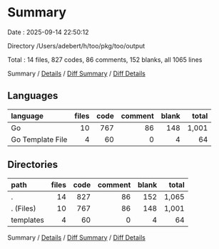 # Summary

Date : 2025-09-14 22:50:12

Directory /Users/adebert/h/too/pkg/too/output

Total : 14 files,  827 codes, 86 comments, 152 blanks, all 1065 lines

Summary / [Details](details.md) / [Diff Summary](diff.md) / [Diff Details](diff-details.md)

## Languages
| language | files | code | comment | blank | total |
| :--- | ---: | ---: | ---: | ---: | ---: |
| Go | 10 | 767 | 86 | 148 | 1,001 |
| Go Template File | 4 | 60 | 0 | 4 | 64 |

## Directories
| path | files | code | comment | blank | total |
| :--- | ---: | ---: | ---: | ---: | ---: |
| . | 14 | 827 | 86 | 152 | 1,065 |
| . (Files) | 10 | 767 | 86 | 148 | 1,001 |
| templates | 4 | 60 | 0 | 4 | 64 |

Summary / [Details](details.md) / [Diff Summary](diff.md) / [Diff Details](diff-details.md)